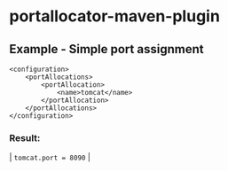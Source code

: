 portallocator-maven-plugin
==========================

Example - Simple port assignment
--------------------------------
```
<configuration>
    <portAllocations>
        <portAllocation>
            <name>tomcat</name>
        </portAllocation>
    </portAllocations>
</configuration>
```

### Result:

| `tomcat.port = 8090` |

